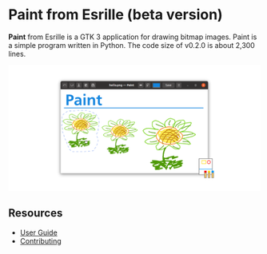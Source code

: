 # Paint from Esrille (beta version)

**Paint** from Esrille is a GTK 3 application for drawing bitmap images. Paint is a simple program written in Python. The code size of v0.2.0 is about 2,300 lines.

![screenshot](docs/preview.png)

## Resources

- [User Guide](https://esrille.github.io/paint/)
- [Contributing](https://github.com/esrille/paint/blob/main/CONTRIBUTING.md)
